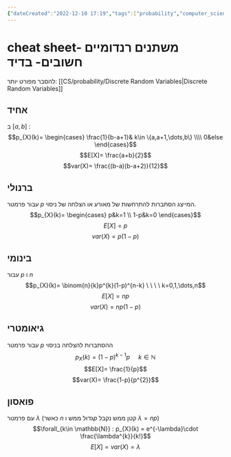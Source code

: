 ```yaml
---
{"dateCreated":"2022-12-10 17:19","tags":["probability","computer_science"],"pageDirection":"rtl","dg-publish":true,"permalink":"/cs/probability/cheat-sheet-discrete-random-variables/","dgPassFrontmatter":true}
---
```



# cheat sheet- משתנים רנדומיים חשובים- בדיד
להסבר מפורט יותר: [[CS/probability/Discrete Random Variables\|Discrete Random Variables]] 
## אחיד
ב $[a,b]$ :
$$p_{X}(k)= \begin{cases} \frac{1}{b-a+1}& k\in \{a,a+1,\dots,b\} \\\\ 0&else \end{cases}$$
$$E[X]= \frac{a+b}{2}$$
$$var(X)= \frac{(b-a)(b-a+2)}{12}$$


## ברנולי
עבור פרמטר $p$ המייצג הסתברות להתרחשות של מאורע או הצלחה של ניסוי.
$$p_{X}(k)= \begin{cases} p&k=1 \\ 1-p&k=0 \end{cases}$$
$$E[X]=p$$
$$var(X)=p(1-p)$$

## בינומי
עבור $p$ ו $n$ 
$$p_{X}(k)= \binom{n}{k}p^{k}(1-p)^{n-k} \ \ \ \ k=0,1,\dots,n$$
$$E[X]=np$$
$$var(X)= np(1-p)$$




## גיאומטרי 
עבור פרמטר $p$ ההסתברות להצלחה בניסוי 
$$p_{X}(k)= (1-p)^{k-1}p \ \ \ \ \ k\in \mathbb{N}$$
$$E[X]= \frac{1}{p}$$
$$var(X)= \frac{1-p}{p^{2}}$$



##  פואסון
עם פרמטר $\lambda$ (כאשר $n$ גדול ממש ו$p$ קטן ממש נקבל $\lambda = np$) 
$$\forall_{k\in \mathbb{N}} : p_{X}(k) = e^{-\lambda}\cdot \frac{\lambda^{k}}{k!}$$
$$E[X]=var(X)=\lambda$$



